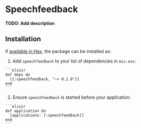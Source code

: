 # Speechfeedback

**TODO: Add description**

## Installation

If [available in Hex](https://hex.pm/docs/publish), the package can be installed as:

  1. Add `speechfeedback` to your list of dependencies in `mix.exs`:

    ```elixir
    def deps do
      [{:speechfeedback, "~> 0.1.0"}]
    end
    ```

  2. Ensure `speechfeedback` is started before your application:

    ```elixir
    def application do
      [applications: [:speechfeedback]]
    end
    ```

